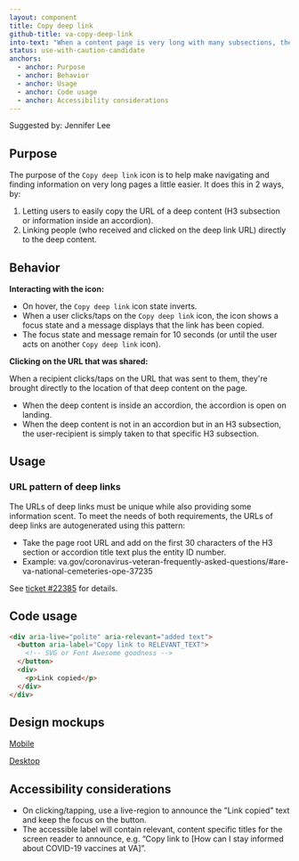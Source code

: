 ```yaml
---
layout: component
title: Copy deep link
github-title: va-copy-deep-link
into-text: "When a content page is very long with many subsections, the \"Copy deep link\" icon can help users easily link people to deep content."
status: use-with-caution-candidate
anchors:
  - anchor: Purpose
  - anchor: Behavior
  - anchor: Usage
  - anchor: Code usage
  - anchor: Accessibility considerations
---
```


Suggested by: Jennifer Lee

## Purpose

The purpose of the `Copy deep link` icon is to help make navigating and finding information on very long pages a little easier. It does this in 2 ways, by: 

1. Letting users to easily copy the URL of a deep content (H3 subsection or information inside an accordion).
2. Linking people (who received and clicked on the deep link URL) directly to the deep content. 

## Behavior

__Interacting with the icon:__

- On hover, the `Copy deep link` icon state inverts. 
- When a user clicks/taps on the `Copy deep link` icon, the icon shows a focus state and a message displays that the link has been copied. 
- The focus state and message remain for 10 seconds (or until the user acts on another `Copy deep link` icon).   

__Clicking on the URL that was shared:__

When a recipient clicks/taps on the URL that was sent to them, they're brought directly to the location of that deep content on the page. 

- When the deep content is inside an accordion, the accordion is open on landing. 
- When the deep content is not in an accordion but in an H3 subsection, the user-recipient is simply taken to that specific H3 subsection.

## Usage

### URL pattern of deep links

The URLs of deep links must be unique while also providing some information scent. To meet the needs of both requirements, the URLs of deep links are autogenerated using this pattern: 

- Take the page root URL and add on the first 30 characters of the H3 section or accordion title text plus the entity ID number. 
- Example: va.gov/coronavirus-veteran-frequently-asked-questions/#are-va-national-cemeteries-ope-37235

See [ticket #22385](https://github.com/department-of-veterans-affairs/va.gov-team/issues/22385) for details.

## Code usage

```html
<div aria-live="polite" aria-relevant="added text">
  <button aria-label="Copy link to RELEVANT_TEXT">
    <!-- SVG or Font Awesome goodness -->
  </button>
  <div>
    <p>Link copied</p>
  </div>
</div>
```
## Design mockups

[Mobile](https://user-images.githubusercontent.com/12564977/109320070-9be82880-781d-11eb-8954-be4f3f4d61a2.png)

[Desktop](https://user-images.githubusercontent.com/12564977/109320349-eb2e5900-781d-11eb-8e35-304ffc73d486.png)

## Accessibility considerations

* On clicking/tapping, use a live-region to announce the "Link copied" text and keep the focus on the button. 
* The accessible label will contain relevant, content specific titles for the screen reader to announce, e.g. “Copy link to [How can I stay informed about COVID-19 vaccines at VA]”.